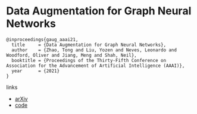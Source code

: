 # Data Augmentation for Graph Neural Networks

```
@inproceedings{gaug_aaai21,
  title     = {Data Augmentation for Graph Neural Networks},
  author    = {Zhao, Tong and Liu, Yozen and Neves, Leonardo and Woodford, Oliver and Jiang, Meng and Shah, Neil},
  booktitle = {Proceedings of the Thirty-Fifth Conference on Association for the Advancement of Artificial Intelligence (AAAI)},
  year      = {2021}
}
```

links
- [arXiv](https://arxiv.org/abs/2006.06830)
- [code](https://github.com/zhao-tong/GAug)
